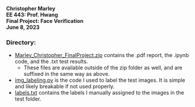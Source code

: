 **Christopher Marley**  
**EE 443: Prof. Hwang**  
**Final Project: Face Verification**  
**June 8, 2023**

### Directory:

* [Marley_Christopher_FinalProject.zip](Marley_Christopher_FinalProject.zip) contains the .pdf report, the .ipynb code, and the .txt test results.
  - These files are available outside of the zip folder as well, and are suffixed in the same way as above.
* [img_labeling.py](img_labeling.py) is the code I used to label the test images. It is simple and likely breakable if not used properly.
* [labels.txt](labels.txt) contains the labels I manually assigned to the images in the test folder.
